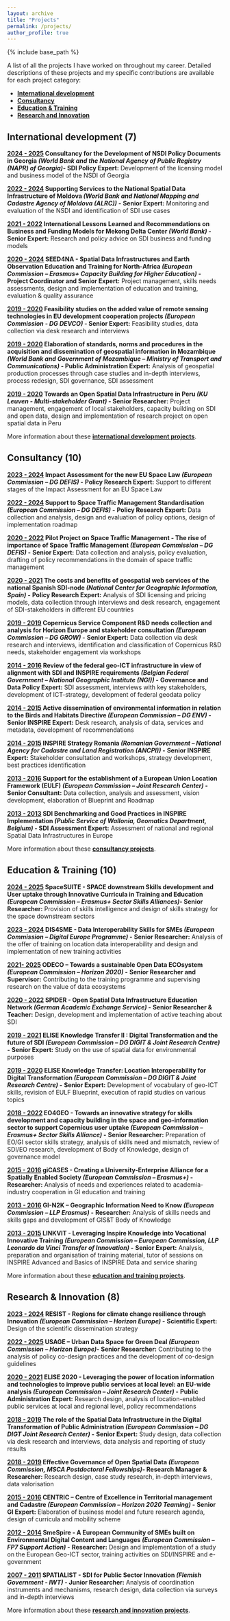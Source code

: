```yaml
---
layout: archive
title: "Projects"
permalink: /projects/
author_profile: true
---
```


{% include base_path %}

A list of all the projects I have worked on throughout my career. Detailed descriptions of these projects and my specific contributions are available for each project category:
* [**International development**](https://gvancauwenberghe.github.io/projects)
* [**Consultancy**](https://gvancauwenberghe.github.io/projects)
* [**Education & Training**](https://gvancauwenberghe.github.io/projects)
* [**Research and Innovation**](https://gvancauwenberghe.github.io/projects)

## International development (7) 
**<ins>2024 - 2025</ins> Consultancy for the Development of NSDI Policy Documents in Georgia _(World Bank and the National Agency of Public Registry (NAPR) of Georgia)_-
SDI Policy Expert:**   Development of the licensing model and business model of the NSDI of Georgia

**<ins>2022 - 2024</ins> Supporting Services to the National Spatial Data Infrastructure of Moldova _(World Bank and National Mapping and Cadastre Agency of Moldova (ALRC))_ -**
**Senior Expert:** Monitoring and evaluation of the NSDI and identification of SDI use cases

**<ins>2021 - 2022</ins> International Lessons Learned and Recommendations on Business and Funding Models for Mekong Delta Center _(World Bank)_ -
Senior Expert:**   Research and policy advice on SDI business and funding models

**<ins>2020 - 2024</ins>  SEED4NA - Spatial Data Infrastructures and Earth Observation Education and Training for North-Africa _(European Commission – Erasmus+ Capacity Building for Higher Education)_ -
Project Coordinator and Senior Expert:**   Project management, skills needs assessments, design and implementation of education and training, evaluation & quality assurance

**<ins>2019 - 2020</ins>  Feasibility studies on the added value of remote sensing technologies in EU development cooperation projects _(European Commission - DG DEVCO)_ -
Senior Expert:**   Feasibility studies, data collection via desk research and interviews

**<ins>2019 - 2020</ins> Elaboration of standards, norms and procedures in the acquisition and dissemination of geospatial information in Mozambique _(World Bank and Government of Mozambique –  Ministry of Transport and Communications)_ -
Public Administration Expert:**   Analysis of geospatial production processes through case studies and in-depth interviews, process redesign, SDI governance, SDI assessment

**<ins>2019 - 2020</ins> Towards an Open Spatial Data Infrastructure in Peru _(KU Leuven - Multi-stakeholder Grant)_ -
Senior Researcher:**   Project management, engagement of local stakeholders, capacity building on SDI and open data, design and implementation of research project on open spatial data in Peru

More information about these [**international development projects**](https://gvancauwenberghe.github.io/projects).

## Consultancy (10)

**<ins>2023 - 2024</ins> Impact Assessment for the new EU Space Law _(European Commission –   DG DEFIS)_ -**
**Policy Research Expert:** Support to different stages of the Impact Assessment for an EU Space Law

**<ins>2022 - 2024</ins> Support to Space Traffic Management Standardisation _(European Commission –   DG DEFIS)_ -**
**Policy Research Expert:** Data collection and analysis, design and evaluation of policy options, design of implementation roadmap

**<ins>2020 - 2022</ins> Pilot Project on Space Traffic Management - The rise of importance of Space Traffic Management _(European Commission –   DG DEFIS)_ -**
**Senior Expert:** Data collection and analysis, policy evaluation, drafting of policy recommendations in the domain of space traffic management  

**<ins>2020 - 2021</ins> The costs and benefits of geospatial web services of the national Spanish SDI-node _(National Center for Geographic Information, Spain)_ -**
**Policy Research Expert:** Analysis of SDI licensing and pricing models, data collection through interviews and desk research, engagement of SDI-stakeholders in different EU countries

**<ins>2019 - 2019</ins>   Copernicus Service Component R&D needs collection and analysis for Horizon Europe and stakeholder consultation _(European Commission –   DG GROW)_ -**
**Senior Expert:** Data collection via desk research and interviews, identification and classification of Copernicus R&D needs, stakeholder engagement via workshops

**<ins>2014 - 2016</ins> Review of the federal geo-ICT infrastructure in view of alignment with SDI and INSPIRE requirements _(Belgian Federal Government – National Geographic Institute (NGI))_ -**
**Governance and Data Policy Expert:** SDI assessment, interviews with key stakeholders, development of ICT-strategy, development of federal geodata policy

**<ins>2014 - 2015</ins> Active dissemination of environmental information in relation to the Birds and Habitats Directive _(European Commission –   DG ENV)_ -**
**Senior INSPIRE Expert:** Desk research, analysis of data, services and metadata, development of recommendations

**<ins>2014 - 2015</ins> INSPIRE Strategy Romania _(Romanian Government –  National Agency for Cadastre and Land Registration (ANCPI))_ -**
**Senior INSPIRE Expert:** Stakeholder consultation and workshops, strategy development, best practices identification

**<ins>2013 - 2016</ins>  Support for the establishment of a European Union Location Framework (EULF) _(European Commission –  Joint Research Center)_ -**
**Senior Consultant:** Data collection, analysis and assessment, vision development, elaboration of Blueprint and Roadmap

**<ins>2013 - 2013</ins>   SDI Benchmarking and Good Practices in INSPIRE Implementation _(Public Service of Wallonia, Geomatics Department, Belgium)_ -
SDI Assessment Expert:**   Assessment of national and regional Spatial Data Infrastructures in Europe

More information about these [**consultancy projects**](https://gvancauwenberghe.github.io/projects).

## Education & Training (10)
**<ins>2024 - 2025</ins>    SpaceSUITE -  SPACE downstream Skills development and User uptake through Innovative Curricula in Training and Education _(European Commission –  Erasmus+ Sector Skills Alliances)_-
Senior Researcher:**   Provision of skills intelligence and design of skills strategy for the space downstream sectors

**<ins>2023 - 2024</ins>   DIS4SME -  Data Interoperability Skills for SMEs _(European Commission –   Digital Europe Programme)_ -**
**Senior Researcher:** Analysis of the offer of training on location data interoperability and design and implementation of new training activities

**<ins>2021- 2025</ins>   ODECO – Towards a sustainable Open Data ECOsystem _(European Commission –   Horizon 2020)_ -**
**Senior Researcher and Supervisor:** Contributing to the training programme and supervising research on the value of data ecosystems

**<ins>2020 - 2022</ins>   SPIDER - Open Spatial Data Infrastructure Education Network _(German Academic Exchange Service)_ -**
**Senior Researcher & Teacher:** Design, development and implementation of active teaching about SDI

**<ins>2019 - 2021</ins>   ELISE Knowledge Transfer II : Digital Transformation and the future of SDI  _(European Commission –   DG DIGIT  & Joint Research Centre)_ -**
**Senior Expert:** Study on the use of spatial data for environmental purposes

**<ins>2019 - 2020</ins>   ELISE Knowledge Transfer: Location Interoperability for Digital Transformation  _(European Commission –   DG DIGIT  & Joint Research Centre)_ -**
**Senior Expert:** Development of vocabulary of geo-ICT skills, revision of EULF Blueprint, execution of rapid studies on various topics

**<ins>2018 - 2022</ins>   EO4GEO - Towards an innovative strategy for skills development and capacity building in the space and geo-information sector to support Copernicus user uptake _(European Commission –   Erasmus+ Sector Skills Alliance)_ -**
**Senior Researcher:** Preparation of EO/GI sector skills strategy, analysis of skills need and mismatch, review of SDI/EO research, development of Body of Knowledge, design of governance model

**<ins>2015 - 2016</ins>   giCASES -  Creating a University-Enterprise Alliance for a Spatially Enabled Society _(European Commission –   Erasmus+)_ -**
**Researcher:** Analysis of needs and experiences related to academia-industry cooperation in GI education and training

**<ins>2013 - 2016</ins>   GI-N2K – Geographic Information Need to Know  _(European Commission –   LLP Erasmus)_ -**
**Researcher:** Analysis of skills needs and skills gaps and development of GIS&T Body of Knowledge

**<ins>2013 - 2015</ins>   LINKVIT -  Leveraging Inspire Knowledge into Vocational Innovative Training _(European Commission –   European Commission, LLP  Leonardo da Vinci Transfer of Innovation)_ -**
**Senior Expert:** Analysis, preparation and organisation of training material, tutor of sessions on INSPIRE Advanced and Basics of INSPIRE Data and service sharing

More information about these [**education and training projects**](https://gvancauwenberghe.github.io/projects).

## Research & Innovation (8)
**<ins>2023 - 2024</ins>   RESIST -   Regions for climate change resilience through Innovation _(European Commission –   Horizon Europe)_ -**
**Scientific Expert:** Design of the scientific dissemination strategy

**<ins>2022 - 2025</ins>    USAGE – Urban Data Space for Green Deal _(European Commission –  Horizon Europe)_-
Senior Researcher:**   Contributing to the analysis of policy co-design practices and the development of co-design guidelines

**<ins>2020 - 2021</ins>   ELISE 2020 - Leveraging the power of location information and technologies to improve public services at local level: an EU-wide analysis _(European Commission –  Joint Research Center)_ -**
**Public Administration Expert:** Research design, analysis of location-enabled public services at local and regional level, policy recommendations

**<ins>2018 - 2019</ins> The role of the Spatial Data Infrastructure in the Digital Transformation of Public Administration _(European Commission –  DG DIGT Joint Research Center)_ -**
**Senior Expert:** Study design, data collection via desk research and interviews, data analysis and reporting of study results

**<ins>2018 - 2019</ins>    Effective Governance of Open Spatial Data _(European Commission, MSCA Postdoctoral Fellowships)_-
Research Manager & Researcher:**   Research design, case study research, in-depth interviews, data valorisation

**<ins>2015 - 2016</ins>   CENTRIC – Centre of Excellence in Territorial management and Cadastre _(European Commission –   Horizon 2020 Teaming)_ -**
**Senior GI Expert:** Elaboration of business model and future research agenda, design of curricula and mobility scheme

**<ins>2012 - 2014</ins>   SmeSpire -  A European Community of SMEs built on Environmental Digital Content and Languages _(European Commission –   FP7 Support Action)_ -**
**Researcher:** Design and implementation of a study on the European Geo-ICT sector, training activities on SDI/INSPIRE and e-government

**<ins>2007 - 2011</ins>   SPATIALIST - SDI for Public Sector Innovation _(Flemish Government - IWT)_ -
Junior Researcher:**   Analysis of coordination instruments and mechanisms, research design, data collection via surveys and in-depth interviews

More information about these [**research and innovation projects**](https://gvancauwenberghe.github.io/projects).




